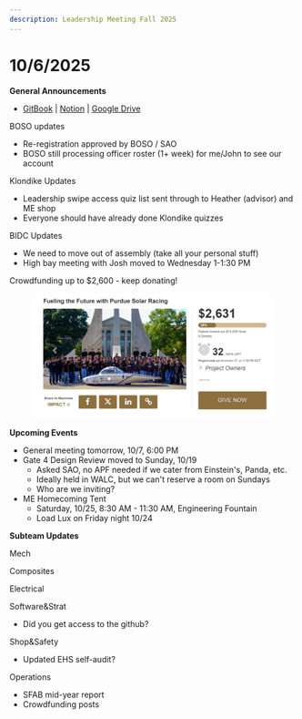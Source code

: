 ```yaml
---
description: Leadership Meeting Fall 2025
---
```


# 10/6/2025

**General Announcements**

* [GitBook](https://app.gitbook.com/o/VgqQpOyMtIqpSG170vlO/s/UuRMvpyeM6qdlkjmzeYV/) | [Notion](https://www.notion.so/1e769fc04635804cbf0dc10664dbc7b6?v=1e769fc04635808ab9b1000c6272e030) | [Google Drive](https://drive.google.com/drive/folders/0AKxDeNG8SvqIUk9PVA)

BOSO updates

* Re-registration approved by BOSO / SAO
* BOSO still processing officer roster (1+ week) for me/John to see our account

Klondike Updates

* Leadership swipe access quiz list sent through to Heather (advisor) and ME shop
* Everyone should have already done Klondike quizzes

BIDC Updates

* We need to move out of assembly (take all your personal stuff)
* High bay meeting with Josh moved to Wednesday 1-1:30 PM

Crowdfunding up to $2,600 - keep donating!

<div align="left"><figure><img src="../.gitbook/assets/image (76).png" alt=""><figcaption></figcaption></figure></div>

**Upcoming Events**

* General meeting tomorrow, 10/7, 6:00 PM
* Gate 4 Design Review moved to Sunday, 10/19
  * Asked SAO, no APF needed if we cater from Einstein's, Panda, etc.
  * Ideally held in WALC, but we can't reserve a room on Sundays
  * Who are we inviting?
* ME Homecoming Tent
  * Saturday, 10/25, 8:30 AM - 11:30 AM, Engineering Fountain
  * Load Lux on Friday night 10/24

**Subteam Updates**

Mech

Composites&#x20;

Electrical

Software\&Strat

* Did you get access to the github?

Shop\&Safety

* Updated EHS self-audit?

Operations

* SFAB mid-year report
* Crowdfunding posts
